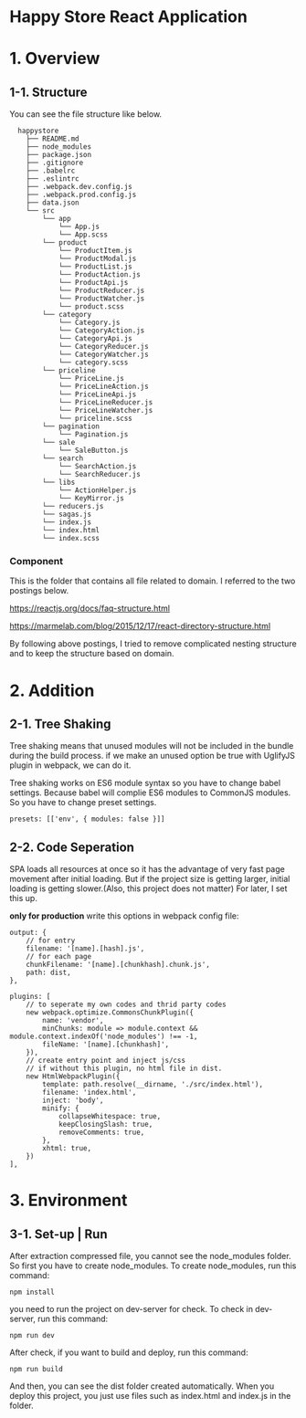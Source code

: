 Happy Store React Application
============================

# 1. Overview
## 1-1. Structure
You can see the file structure like below.

      happystore
        ├── README.md
        ├── node_modules
        ├── package.json
        ├── .gitignore
        ├── .babelrc
        ├── .eslintrc
        ├── .webpack.dev.config.js
        ├── .webpack.prod.config.js
        ├── data.json
        └── src
            └── app
                └── App.js
                └── App.scss
            └── product
                └── ProductItem.js
                └── ProductModal.js
                └── ProductList.js
                └── ProductAction.js
                └── ProductApi.js
                └── ProductReducer.js
                └── ProductWatcher.js
                └── product.scss
            └── category
                └── Category.js
                └── CategoryAction.js
                └── CategoryApi.js
                └── CategoryReducer.js
                └── CategoryWatcher.js
                └── category.scss
            └── priceline
                └── PriceLine.js
                └── PriceLineAction.js
                └── PriceLineApi.js
                └── PriceLineReducer.js
                └── PriceLineWatcher.js
                └── priceline.scss
            └── pagination
                └── Pagination.js
            └── sale
                └── SaleButton.js
            └── search
                └── SearchAction.js
                └── SearchReducer.js
            └── libs
                └── ActionHelper.js
                └── KeyMirror.js
            └── reducers.js
            └── sagas.js
            └── index.js
            └── index.html
            └── index.scss

### Component
This is the folder that contains all file related to domain.
I referred to the two postings below.

<https://reactjs.org/docs/faq-structure.html>

<https://marmelab.com/blog/2015/12/17/react-directory-structure.html>

By following above postings, I tried to remove complicated nesting structure and to keep the structure based on domain.

# 2. Addition

## 2-1. Tree Shaking

Tree shaking means that unused modules will not be included in the bundle during the build process.
if we make an unused option be true with UglifyJS plugin in webpack, we can do it.

Tree shaking works on ES6 module syntax so you have to change babel settings.
Because babel will complie ES6 modules to CommonJS modules.
So you have to change preset settings.

	presets: [['env', { modules: false }]]

## 2-2. Code Seperation

SPA loads all resources at once so it has the advantage of very fast page movement after initial loading.
But if the project size is getting larger, initial loading is getting slower.(Also, this project does not matter)
For later, I set this up.

**only for production**
write this options in webpack config file:

	output: {
    	// for entry
      	filename: '[name].[hash].js',
      	// for each page
      	chunkFilename: '[name].[chunkhash].chunk.js',
      	path: dist,
    },
    
    plugins: [
      	// to seperate my own codes and thrid party codes
      	new webpack.optimize.CommonsChunkPlugin({
         	name: 'vendor',
         	minChunks: module => module.context && 				module.context.indexOf('node_modules') !== -1,
         	fileName: '[name].[chunkhash]',
      	}),
      	// create entry point and inject js/css
      	// if without this plugin, no html file in dist.
      	new HtmlWebpackPlugin({
         	template: path.resolve(__dirname, './src/index.html'),
         	filename: 'index.html',
         	inject: 'body',
         	minify: {
            	collapseWhitespace: true,
            	keepClosingSlash: true,
            	removeComments: true,
         	},
         	xhtml: true,
       	})
    ],

# 3. Environment

## 3-1. Set-up | Run

After extraction compressed file, you cannot see the node_modules folder. So first you have to create node_modules.
To create node_modules, run this command:

	npm install


you need to run the project on dev-server for check.
To check in dev-server, run this command:

	npm run dev


After check, if you want to build and deploy, run this command:

	npm run build
	
And then, you can see the dist folder created automatically. When you deploy this project, you just use files such as index.html and index.js in the folder.
